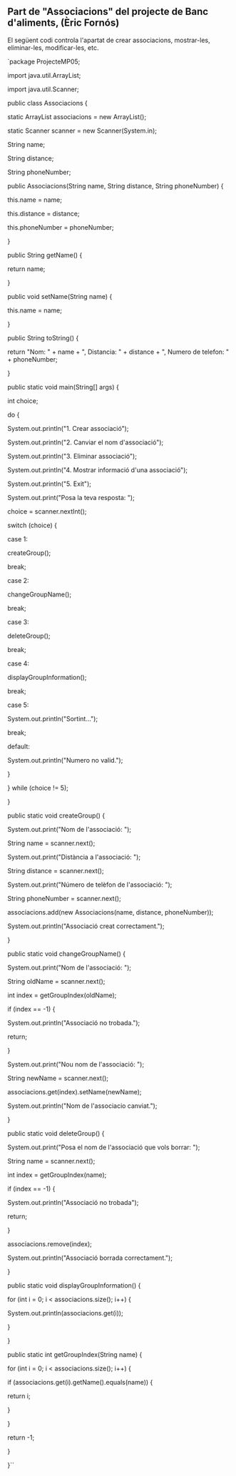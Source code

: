 Part de "Associacions" del projecte de Banc d'aliments, (Èric Fornós)
---

El següent codi controla l'apartat de crear associacions, mostrar-les, eliminar-les, modificar-les, etc.

`package ProjecteMP05;


import java.util.ArrayList;

import java.util.Scanner;

public class Associacions {

static ArrayList<Associacions> associacions = new ArrayList<Associacions>();

static Scanner scanner = new Scanner(System.in);

String name;

String distance;

String phoneNumber;

public Associacions(String name, String distance, String phoneNumber) {

this.name = name;

this.distance = distance;

this.phoneNumber = phoneNumber;

}

public String getName() {

return name;

}

public void setName(String name) {

this.name = name;

}

public String toString() {

return "Nom: " + name + ", Distancia: " + distance + ", Numero de telefon: " + phoneNumber;

}

public static void main(String[] args) {

int choice;

do {

System.out.println("1. Crear associació");

System.out.println("2. Canviar el nom d'associació");

System.out.println("3. Eliminar associació");

System.out.println("4. Mostrar informació d'una associació");

System.out.println("5. Exit");

System.out.print("Posa la teva resposta: ");

choice = scanner.nextInt();

switch (choice) {

case 1:

createGroup();

break;

case 2:

changeGroupName();

break;

case 3:

deleteGroup();

break;

case 4:

displayGroupInformation();

break;

case 5:

System.out.println("Sortint...");

break;

default:

System.out.println("Numero no valid.");

}

} while (choice != 5);

}

public static void createGroup() {

System.out.print("Nom de l'associació: ");

String name = scanner.next();

System.out.print("Distància a l'associació: ");

String distance = scanner.next();

System.out.print("Número de telèfon de l'associació: ");

String phoneNumber = scanner.next();

associacions.add(new Associacions(name, distance, phoneNumber));

System.out.println("Associació creat correctament.");

}

public static void changeGroupName() {

System.out.print("Nom de l'associació: ");

String oldName = scanner.next();

int index = getGroupIndex(oldName);

if (index == -1) {

System.out.println("Associació no trobada.");

return;

}

System.out.print("Nou nom de l'associació: ");

String newName = scanner.next();

associacions.get(index).setName(newName);

System.out.println("Nom de l'associacio canviat.");

}

public static void deleteGroup() {

System.out.print("Posa el nom de l'associació que vols borrar: ");

String name = scanner.next();

int index = getGroupIndex(name);

if (index == -1) {

System.out.println("Associació no trobada");

return;

}

associacions.remove(index);

System.out.println("Associació borrada correctament.");

}

public static void displayGroupInformation() {

for (int i = 0; i < associacions.size(); i++) {

System.out.println(associacions.get(i));

}

}

public static int getGroupIndex(String name) {

for (int i = 0; i < associacions.size(); i++) {

if (associacions.get(i).getName().equals(name)) {

return i;

}

}

return -1;

}

}``


